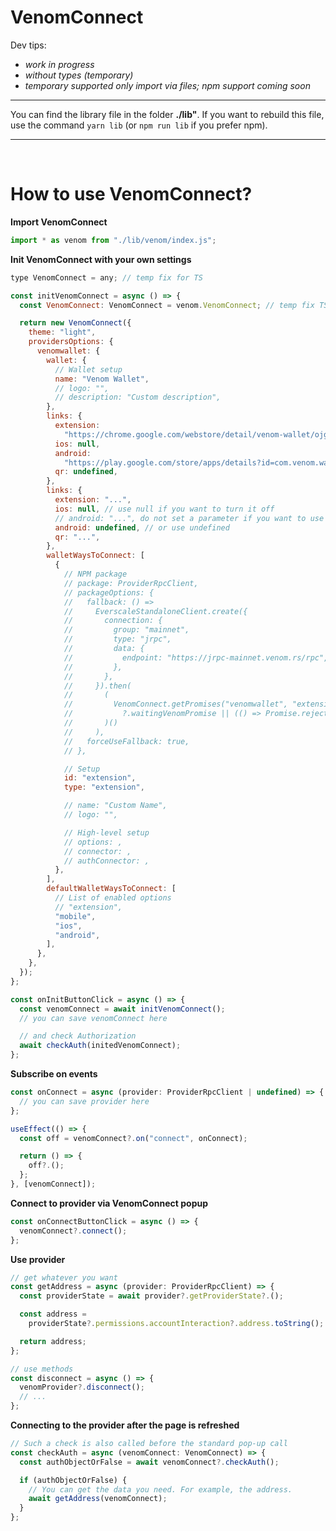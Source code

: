 # VenomConnect

Dev tips:

- _work in progress_
- _without types (temporary)_
- _temporary supported only import via files; npm support coming soon_

---

You can find the library file in the folder **./lib"**.
If you want to rebuild this file, use the command `yarn lib` (or `npm run lib` if you prefer npm).

---

<br />

# How to use VenomConnect?

**Import VenomConnect**

```javascript
import * as venom from "./lib/venom/index.js";
```

**Init VenomConnect with your own settings**

```javascript
type VenomConnect = any; // temp fix for TS

const initVenomConnect = async () => {
  const VenomConnect: VenomConnect = venom.VenomConnect; // temp fix TS

  return new VenomConnect({
    theme: "light",
    providersOptions: {
      venomwallet: {
        wallet: {
          // Wallet setup
          name: "Venom Wallet",
          // logo: "",
          // description: "Custom description",
        },
        links: {
          extension:
            "https://chrome.google.com/webstore/detail/venom-wallet/ojggmchlghnjlapmfbnjholfjkiidbch",
          ios: null,
          android:
            "https://play.google.com/store/apps/details?id=com.venom.wallet",
          qr: undefined,
        },
        links: {
          extension: "...",
          ios: null, // use null if you want to turn it off
          // android: "...", do not set a parameter if you want to use it default version
          android: undefined, // or use undefined
          qr: "...",
        },
        walletWaysToConnect: [
          {
            // NPM package
            // package: ProviderRpcClient,
            // packageOptions: {
            //   fallback: () =>
            //     EverscaleStandaloneClient.create({
            //       connection: {
            //         group: "mainnet",
            //         type: "jrpc",
            //         data: {
            //           endpoint: "https://jrpc-mainnet.venom.rs/rpc",
            //         },
            //       },
            //     }).then(
            //       (
            //         VenomConnect.getPromises("venomwallet", "extension")
            //           ?.waitingVenomPromise || (() => Promise.reject())
            //       )()
            //     ),
            //   forceUseFallback: true,
            // },

            // Setup
            id: "extension",
            type: "extension",

            // name: "Custom Name",
            // logo: "",

            // High-level setup
            // options: ,
            // connector: ,
            // authConnector: ,
          },
        ],
        defaultWalletWaysToConnect: [
          // List of enabled options
          // "extension",
          "mobile",
          "ios",
          "android",
        ],
      },
    },
  });
};

const onInitButtonClick = async () => {
  const venomConnect = await initVenomConnect();
  // you can save venomConnect here

  // and check Authorization
  await checkAuth(initedVenomConnect);
};
```

**Subscribe on events**

```javascript
const onConnect = async (provider: ProviderRpcClient | undefined) => {
  // you can save provider here
};

useEffect(() => {
  const off = venomConnect?.on("connect", onConnect);

  return () => {
    off?.();
  };
}, [venomConnect]);
```

**Connect to provider via VenomConnect popup**

```javascript
const onConnectButtonClick = async () => {
  venomConnect?.connect();
};
```

**Use provider**

```javascript
// get whatever you want
const getAddress = async (provider: ProviderRpcClient) => {
  const providerState = await provider?.getProviderState?.();

  const address =
    providerState?.permissions.accountInteraction?.address.toString();

  return address;
};

// use methods
const disconnect = async () => {
  venomProvider?.disconnect();
  // ...
};
```

**Connecting to the provider after the page is refreshed**

```javascript
// Such a check is also called before the standard pop-up call
const checkAuth = async (venomConnect: VenomConnect) => {
  const authObjectOrFalse = await venomConnect?.checkAuth();

  if (authObjectOrFalse) {
    // You can get the data you need. For example, the address.
    await getAddress(venomConnect);
  }
};
```
